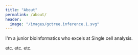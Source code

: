 ```yaml
---
title: "About"
permalink: /about/
header:
  image: "/images/gctree.inference.1.svg"
---
```

I'm a junior bioinformatics who excels at Single cell analysis.

etc. etc. etc.

